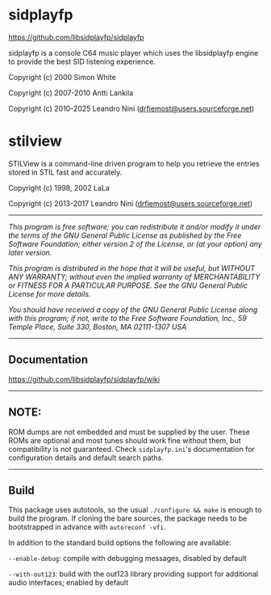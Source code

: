 sidplayfp
=========

https://github.com/libsidplayfp/sidplayfp

sidplayfp is a console C64 music player which uses the libsidplayfp engine
to provide the best SID listening experience.

Copyright (c) 2000 Simon White

Copyright (c) 2007-2010 Antti Lankila

Copyright (c) 2010-2025 Leandro Nini (drfiemost@users.sourceforge.net)


stilview
========

STILView is a command-line driven program to help you retrieve
the entries stored in STIL fast and accurately.

Copyright (c) 1998, 2002 LaLa

Copyright (c) 2013-2017 Leandro Nini (drfiemost@users.sourceforge.net)

-----------------------------------------------------------------------------

_This program is free software; you can redistribute it and/or modify
 it under the terms of the GNU General Public License as published by
 the Free Software Foundation; either version 2 of the License, or
 (at your option) any later version._

_This program is distributed in the hope that it will be useful,
 but WITHOUT ANY WARRANTY; without even the implied warranty of
 MERCHANTABILITY or FITNESS FOR A PARTICULAR PURPOSE.  See the
 GNU General Public License for more details._

_You should have received a copy of the GNU General Public License
 along with this program; if not, write to the Free Software
 Foundation, Inc., 59 Temple Place, Suite 330, Boston, MA  02111-1307  USA_

-----------------------------------------------------------------------------

Documentation
-------------
https://github.com/libsidplayfp/sidplayfp/wiki

-----------------------------------------------------------------------------

NOTE:
-----
ROM dumps are not embedded and must be supplied by the user.
These ROMs are optional and most tunes should work fine without them,
but compatibility is not guaranteed.
Check `sidplayfp.ini`'s documentation for configuration details
and default search paths.

-----------------------------------------------------------------------------

## Build

This package uses autotools, so the usual `./configure && make` is enough to build
the program. If cloning the bare sources, the package needs to be bootstrapped
in advance with `autoreconf -vfi`.

In addition to the standard build options the following are available:

`--enable-debug`:
compile with debugging messages,
disabled by default

`--with-out123`:
build with the out123 library providing support for additional audio interfaces;
enabled by default

